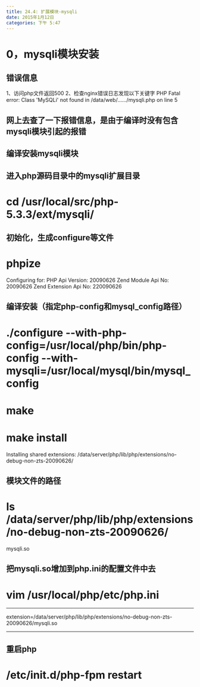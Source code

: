 ```yaml
---
title: 24.4: 扩展模块-mysqli
date: 2015年1月12日
categories: 下午 5:47
---
```

 
0，mysqli模块安装
======================================
## 错误信息
1、访问php文件返回500
2、检查nginx错误日志发现以下关键字
PHP Fatal error:  Class 'MySQLi' not found in /data/web/....../mysqli.php on line 5
## 网上去查了一下报错信息，是由于编译时没有包含mysqli模块引起的报错
 
 
## 编译安装mysqli模块
## 进入php源码目录中的mysqli扩展目录
# cd /usr/local/src/php-5.3.3/ext/mysqli/
 
## 初始化，生成configure等文件
# phpize 
Configuring for:
PHP Api Version:         20090626
Zend Module Api No:      20090626
Zend Extension Api No:   220090626

## 编译安装（指定php-config和mysql_config路径）
# ./configure --with-php-config=/usr/local/php/bin/php-config --with-mysqli=/usr/local/mysql/bin/mysql_config
# make
# make install
Installing shared extensions:     /data/server/php/lib/php/extensions/no-debug-non-zts-20090626/
## 模块文件的路径
 
# ls /data/server/php/lib/php/extensions/no-debug-non-zts-20090626/
mysqli.so
 
## 把mysqli.so增加到php.ini的配置文件中去
# vim /usr/local/php/etc/php.ini
******************************
extension=/data/server/php/lib/php/extensions/no-debug-non-zts-20090626/mysqli.so
******************************
 
## 重启php
# /etc/init.d/php-fpm restart  
